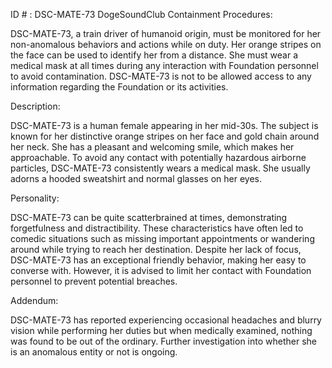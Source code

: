 ID # : DSC-MATE-73
DogeSoundClub Containment Procedures:

DSC-MATE-73, a train driver of humanoid origin, must be monitored for her non-anomalous behaviors and actions while on duty. Her orange stripes on the face can be used to identify her from a distance. She must wear a medical mask at all times during any interaction with Foundation personnel to avoid contamination. DSC-MATE-73 is not to be allowed access to any information regarding the Foundation or its activities.

Description:

DSC-MATE-73 is a human female appearing in her mid-30s. The subject is known for her distinctive orange stripes on her face and gold chain around her neck. She has a pleasant and welcoming smile, which makes her approachable. To avoid any contact with potentially hazardous airborne particles, DSC-MATE-73 consistently wears a medical mask. She usually adorns a hooded sweatshirt and normal glasses on her eyes.

Personality:

DSC-MATE-73 can be quite scatterbrained at times, demonstrating forgetfulness and distractibility. These characteristics have often led to comedic situations such as missing important appointments or wandering around while trying to reach her destination. Despite her lack of focus, DSC-MATE-73 has an exceptional friendly behavior, making her easy to converse with. However, it is advised to limit her contact with Foundation personnel to prevent potential breaches.

Addendum:

DSC-MATE-73 has reported experiencing occasional headaches and blurry vision while performing her duties but when medically examined, nothing was found to be out of the ordinary. Further investigation into whether she is an anomalous entity or not is ongoing.